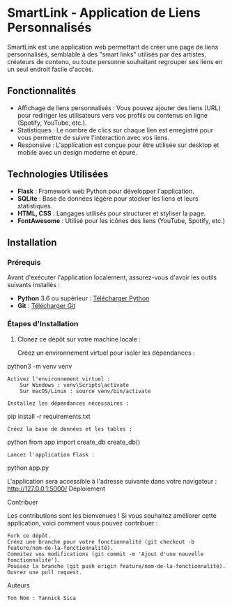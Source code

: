 # SmartLink - Application de Liens Personnalisés

SmartLink est une application web permettant de créer une page de liens personnalisés, semblable à des "smart links" utilisés par des artistes, créateurs de contenu, ou toute personne souhaitant regrouper ses liens en un seul endroit facile d'accès.

## Fonctionnalités

- Affichage de liens personnalisés : Vous pouvez ajouter des liens (URL) pour rediriger les utilisateurs vers vos profils ou contenus en ligne (Spotify, YouTube, etc.).
- Statistiques : Le nombre de clics sur chaque lien est enregistré pour vous permettre de suivre l'interaction avec vos liens.
- Responsive : L'application est conçue pour être utilisée sur desktop et mobile avec un design moderne et épuré.

## Technologies Utilisées

- **Flask** : Framework web Python pour développer l'application.
- **SQLite** : Base de données légère pour stocker les liens et leurs statistiques.
- **HTML, CSS** : Langages utilisés pour structurer et styliser la page.
- **FontAwesome** : Utilisé pour les icônes des liens (YouTube, Spotify, etc.)

## Installation

### Prérequis

Avant d'exécuter l'application localement, assurez-vous d'avoir les outils suivants installés :

- **Python** 3.6 ou supérieur : [Télécharger Python](https://www.python.org/downloads/)
- **Git** : [Télécharger Git](https://git-scm.com/downloads)

### Étapes d'Installation

1. Clonez ce dépôt sur votre machine locale :

    Créez un environnement virtuel pour isoler les dépendances :

python3 -m venv venv

    Activez l'environnement virtuel :
        Sur Windows : venv\Scripts\activate
        Sur macOS/Linux : source venv/bin/activate

    Installez les dépendances nécessaires :

pip install -r requirements.txt

    Créez la base de données et les tables :

python
from app import create_db
create_db()

    Lancez l'application Flask :

python app.py

L'application sera accessible à l'adresse suivante dans votre navigateur : http://127.0.0.1:5000/
Déploiement


Contribuer

Les contributions sont les bienvenues ! Si vous souhaitez améliorer cette application, voici comment vous pouvez contribuer :

    Fork ce dépôt.
    Créez une branche pour votre fonctionnalité (git checkout -b feature/nom-de-la-fonctionnalité).
    Commitez vos modifications (git commit -m 'Ajout d'une nouvelle fonctionnalité').
    Poussez la branche (git push origin feature/nom-de-la-fonctionnalité).
    Ouvrez une pull request.

Auteurs

    Ton Nom : Yannick Sica




